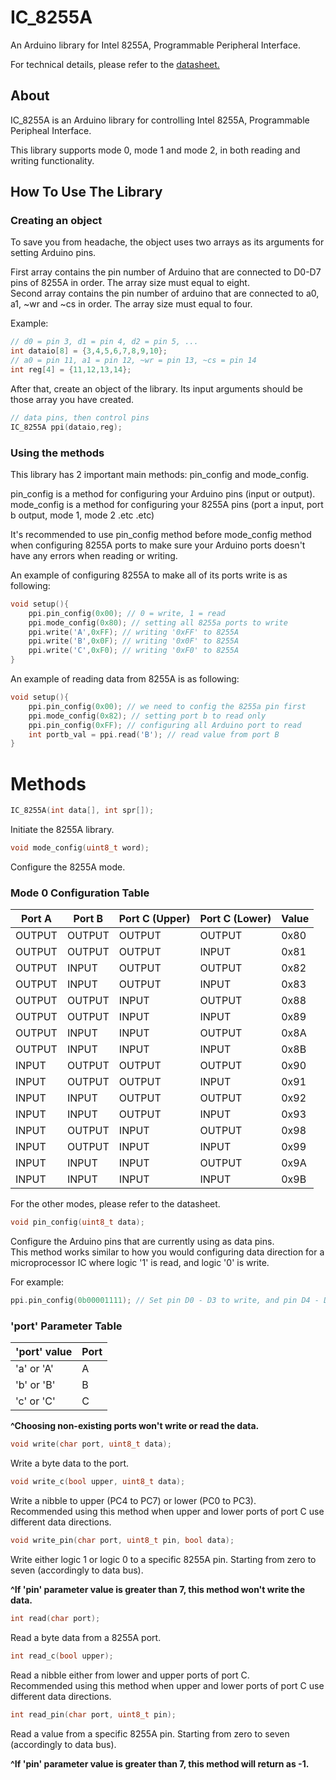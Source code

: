 # IC_8255A
An Arduino library for Intel 8255A, Programmable Peripheral Interface.

For technical details, please refer to the [datasheet.](https://pdf1.alldatasheet.com/datasheet-pdf/view/66100/INTEL/8255A.html)

## About
IC_8255A is an Arduino library for controlling Intel 8255A, Programmable Peripheal Interface.

This library supports mode 0, mode 1 and mode 2, in both reading and writing functionality.<br>

## How To Use The Library

### Creating an object
To save you from headache, the object uses two arrays as its arguments for setting Arduino pins.

First array contains the pin number of Arduino that are connected to D0-D7 pins of 8255A in order. The array size must equal to eight.<br>
Second array contains the pin number of arduino that are connected to a0, a1, ~wr and ~cs in order. The array size must equal to four.

Example:
```C
// d0 = pin 3, d1 = pin 4, d2 = pin 5, ...
int dataio[8] = {3,4,5,6,7,8,9,10};
// a0 = pin 11, a1 = pin 12, ~wr = pin 13, ~cs = pin 14
int reg[4] = {11,12,13,14};
```

After that, create an object of the library. Its input arguments should be those array you have created.
```C
// data pins, then control pins
IC_8255A ppi(dataio,reg);
```

### Using the methods
This library has 2 important main methods: pin_config and mode_config.

pin_config is a method for configuring your Arduino pins (input or output).<br>
mode_config is a method for configuring your 8255A pins (port a input, port b output, mode 1, mode 2 .etc .etc)

It's recommended to use pin_config method before mode_config method when configuring 8255A ports to make sure your Arduino ports doesn't have any errors when reading or writing.

An example of configuring 8255A to make all of its ports write is as following:
```C
void setup(){
	ppi.pin_config(0x00); // 0 = write, 1 = read
	ppi.mode_config(0x80); // setting all 8255a ports to write
	ppi.write('A',0xFF); // writing '0xFF' to 8255A
	ppi.write('B',0x0F); // writing '0x0F' to 8255A
	ppi.write('C',0xF0); // writing '0xF0' to 8255A
}
```

An example of reading data from 8255A is as following:
```C
void setup(){
	ppi.pin_config(0x00); // we need to config the 8255a pin first
	ppi.mode_config(0x82); // setting port b to read only
	ppi.pin_config(0xFF); // configuring all Arduino port to read
	int portb_val = ppi.read('B'); // read value from port B
}
```

# Methods
```C
IC_8255A(int data[], int spr[]);
```
Initiate the 8255A library.

```C
void mode_config(uint8_t word);
```
Configure the 8255A mode.

### Mode 0 Configuration Table
|Port A|Port B|Port C (Upper)|Port C (Lower)|Value|
|------|------|--------------|--------------|-----|
|OUTPUT|OUTPUT|        OUTPUT|        OUTPUT| 0x80|
|OUTPUT|OUTPUT|        OUTPUT|         INPUT| 0x81|
|OUTPUT| INPUT|        OUTPUT|        OUTPUT| 0x82|
|OUTPUT| INPUT|        OUTPUT|         INPUT| 0x83|
|OUTPUT|OUTPUT|         INPUT|        OUTPUT| 0x88|
|OUTPUT|OUTPUT|         INPUT|         INPUT| 0x89|
|OUTPUT| INPUT|         INPUT|        OUTPUT| 0x8A|
|OUTPUT| INPUT|         INPUT|         INPUT| 0x8B|
| INPUT|OUTPUT|        OUTPUT|        OUTPUT| 0x90|
| INPUT|OUTPUT|        OUTPUT|         INPUT| 0x91|
| INPUT| INPUT|        OUTPUT|        OUTPUT| 0x92|
| INPUT| INPUT|        OUTPUT|         INPUT| 0x93|
| INPUT|OUTPUT|         INPUT|        OUTPUT| 0x98|
| INPUT|OUTPUT|         INPUT|         INPUT| 0x99|
| INPUT| INPUT|         INPUT|        OUTPUT| 0x9A|
| INPUT| INPUT|         INPUT|         INPUT| 0x9B|

For the other modes, please refer to the datasheet.

```C
void pin_config(uint8_t data);
```
Configure the Arduino pins that are currently using as data pins.<br>
This method works similar to how you would configuring data direction for a microprocessor IC where logic '1' is read, and logic '0' is write.

For example:
```C
ppi.pin_config(0b00001111); // Set pin D0 - D3 to write, and pin D4 - D7 to read
```

### 'port' Parameter Table
|'port' value  |Port|
|--------------|----|
| 'a' or 'A'   |  A |
| 'b' or 'B'   |  B |
| 'c' or 'C'   |  C |

**^Choosing non-existing ports won't write or read the data.**

```C
void write(char port, uint8_t data);
```
Write a byte data to the port.

```C
void write_c(bool upper, uint8_t data);
```
Write a nibble to upper (PC4 to PC7) or lower (PC0 to PC3).<br>
Recommended using this method when upper and lower ports of port C use different data directions.

```C
void write_pin(char port, uint8_t pin, bool data);
```
Write either logic 1 or logic 0 to a specific 8255A pin. Starting from zero to seven (accordingly to data bus).

**^If 'pin' parameter value is greater than 7, this method won't write the data.**

```C
int read(char port);
```
Read a byte data from a 8255A port.

```C
int read_c(bool upper);
```
Read a nibble either from lower and upper ports of port C.<br>
Recommended using this method when upper and lower ports of port C use different data directions.

```C
int read_pin(char port, uint8_t pin);
```
Read a value from a specific 8255A pin. Starting from zero to seven (accordingly to data bus).

**^If 'pin' parameter value is greater than 7, this method will return as -1.**


